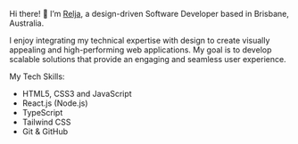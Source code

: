 Hi there! 👋 I’m [Relja](https://portfolio-pi-six-20.vercel.app/), a design-driven Software Developer based in Brisbane, Australia.

I enjoy integrating my technical expertise with design to create visually appealing and high-performing web applications. My goal is to develop scalable solutions that provide an engaging and seamless user experience.

My Tech Skills: 

- HTML5, CSS3 and JavaScript
- React.js (Node.js)
- TypeScript
- Tailwind CSS
- Git & GitHub
